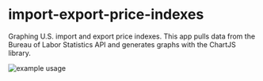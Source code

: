 import-export-price-indexes
===========================

Graphing U.S. import and export price indexes. This app pulls data from the Bureau of Labor Statistics API and generates graphs with the ChartJS library.

![example usage](http://i.imgur.com/FaWqhX0l.png "example usage")
